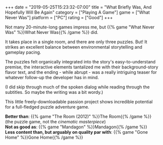+++
date = "2019-05-25T15:23:32-07:00"
title = "What Briefly Was, And Hopefully Will Be Again"
category = ["Playing A Game"]
game = ["What Never Was"]
platform = ["PC"]
rating = ["Good"]
+++

Not many 20-minute-long games impress me, but {{% game "What Never Was" %}}What Never Was{{% /game %}} did.

It takes place in a single room, and there are only three puzzles.  But!  It strikes an excellent balance between environmental storytelling and gameplay pacing.

The puzzles felt organically integrated into the story's easy-to-understand premise, the interactive elements tantalized me with their background-story flavor text, and the ending - while abrupt - was a really intriguing teaser for whatever follow-up the developer has in mind.

(I did skip through much of the spoken dialog while reading through the subtitles.  So maybe the writing was a bit wordy.)

This little freely-downloadable passion project shows incredible potential for a full-fledged puzzle adventure game.

<b>Better than</b>: {{% game "The Room (2012)" %}}The Room{{% /game %}} (the puzzle game, not the <i>cinematic masterpiece</i>)  
<b>Not as good as</b>: {{% game "Mandagon" %}}Mandagon{{% /game %}}  
<b>Less content than, but arguably on quality par with</b>: {{% game "Gone Home" %}}Gone Home{{% /game %}}
